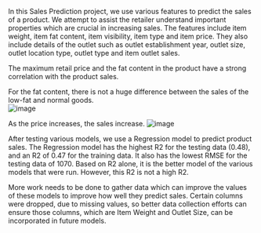 In this Sales Prediction project, we use various features to predict the sales of a product.  We attempt to assist the retailer understand important properties which 
are crucial in increasing sales.  The features include item weight, item fat content, item visibility, item type and item price.  They also include details of the outlet such as outlet establishment year, outlet size, outlet location type, outlet type and item outlet sales.

The maximum retail price and the fat content in the product have a strong correlation with the product sales.  

For the fat content, there is not a huge difference between the sales of the low-fat and normal goods.  
![image](https://user-images.githubusercontent.com/87332869/137668455-e4aa2db6-d0b2-4451-860-ea00cba86d8d.png)



As the price increases, the sales increase.
![image](https://user-images.githubusercontent.com/87332869/137668804-935c1546-9fbe-4f88-9b54-5c204c2245da.png)








After testing various models, we use a Regression model to predict product sales.   The Regression model has the highest R2 for the testing data (0.48), and an 
R2 of 0.47 for the training data.  It also has the lowest RMSE for the testing data of 1070.  Based on R2 alone, it is the better model of the various models that were run.  However, this R2 is not a high R2.  

More work needs to be done to gather data which can improve the values of these models to improve how well they predict sales.  Certain columns were dropped, due to missing values, so better data collection efforts can ensure those columns, which are Item Weight and Outlet Size, can be incorporated in future models.

